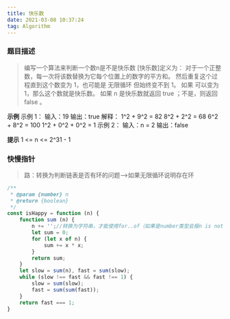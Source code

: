 ```yaml
---
title: 快乐数
date: 2021-03-08 10:37:24
tag: Algorithm
---
```


### 题目描述
>编写一个算法来判断一个数n是不是快乐数
[快乐数]定义为：
对于一个正整数，每一次将该数替换为它每个位置上的数字的平方和。
然后重复这个过程直到这个数变为 1，也可能是 无限循环 但始终变不到 1。
如果 可以变为  1，那么这个数就是快乐数。
如果 n 是快乐数就返回 true ；不是，则返回 false 。

**示例**
示例 1：
输入：19
输出：true
解释：
1^2 + 9^2 = 82
8^2 + 2^2 = 68
6^2 + 8^2 = 100
1^2 + 0^2 + 0^2 = 1
示例 2：
输入：n = 2
输出：false

**提示**
1 <= n <= 2^31 - 1

### 快慢指针
>路：转换为判断链表是否有环的问题-->如果无限循环说明存在环

```js
/**
 * @param {number} n 
 * @return {boolean} 
 */
const isHappy = function (n) {
    function sum (n) {
        n += '';//转换为字符串，才能使用for..of（如果是number类型会报n is not iterable）
        let sum = 0;
        for (let x of n) {
            sum += x * x;
        }
        return sum;
    }
    let slow = sum(n), fast = sum(slow);
    while (slow !== fast && fast !== 1) {
        slow = sum(slow);
        fast = sum(sum(fast));
    }
    return fast === 1;
}
```

